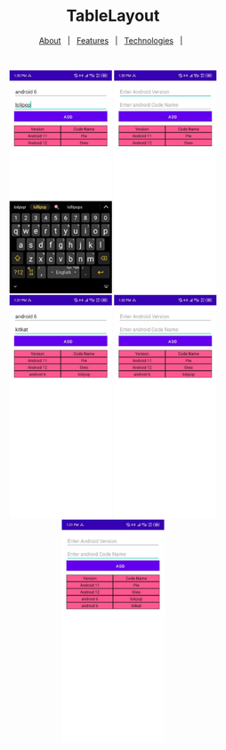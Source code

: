 <div align="center" id="top"> 
  
  &#xa0;

  <!-- <a href="https://tablelayout.netlify.app">Demo</a> -->
</div>

<h1 align="center">TableLayout</h1>

</p>

<p align="center">
  <a href="#dart-about">About</a> &#xa0; | &#xa0; 
  <a href="#sparkles-features">Features</a> &#xa0; | &#xa0;
  <a href="#rocket-technologies">Technologies</a> &#xa0; | &#xa0;
  
</p>

<br>

<p align="center">
  <img src="images/1.jpg" height="400" title="hover text">
  <img src="images/2.jpg" height="400" alt="accessibility text">
   <img src="images/3.jpg" height="400" title="hover text">
    <img src="images/4.jpg" height="400" title="hover text">
     <img src="images/5.jpg" height="400" title="hover text">
</p>
<!-- 
![Screenshot](images/1.jpg)

![Screenshot](images/2.jpg)

![Screenshot](images/3.jpg)

![Screenshot](images/4.jpg)

![Screenshot](images/5.jpg) -->

The following tools were used in this project:

- [Kotlin](https://kotlin.com/)

Made with :heart <a href="https://github.com/" target="_blank"></a>

&#xa0;

<a href="#top">Back to top</a>
